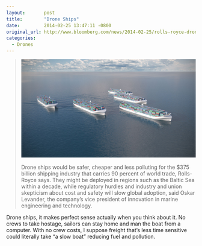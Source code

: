 ```yaml
---
layout:       post
title:        "Drone Ships"
date:         2014-02-25 13:47:11 -0800
original_url: http://www.bloomberg.com/news/2014-02-25/rolls-royce-drone-ships-challenge-375-billion-industry-freight.html
categories:
  - Drones
---
```




 >   ![iABKaVuLqAoA.jpg](/assets/import/a71b6fa6b6a2655f2b68af2d2231f742.jpg)  
 > 
 >  Drone ships would be safer, cheaper and less polluting for the $375 billion shipping industry that carries 90 percent of world trade, Rolls-Royce says. They might be deployed in regions such as the Baltic Sea within a decade, while regulatory hurdles and industry and union skepticism about cost and safety will slow global adoption, said Oskar Levander, the company’s vice president of innovation in marine engineering and technology. 

 Drone ships, it makes perfect sense actually when you think about it. No crews to take hostage, sailors can stay home and man the boat from a computer. With no crew costs, I suppose freight that’s less time sensitive could literally take “a slow boat” reducing fuel and pollution. 

 >  
 > 
 > 
